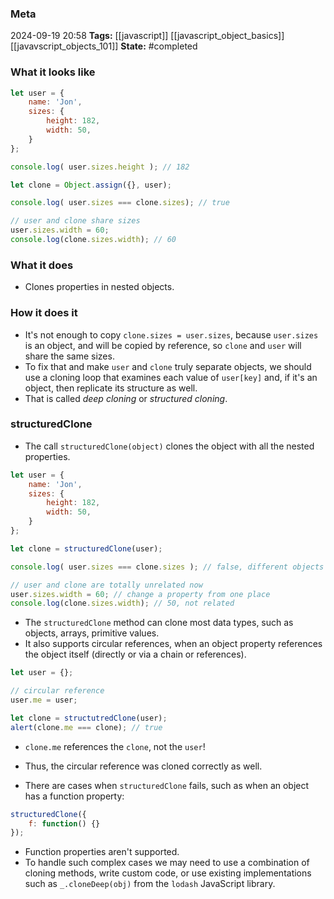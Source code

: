 ### Meta
2024-09-19 20:58
**Tags:** [[javascript]] [[javascript_object_basics]] [[javavscript_objects_101]]
**State:** #completed  

### What it looks like
```JavaScript title:app.js
let user = {
	name: 'Jon',
	sizes: {
		height: 182,
		width: 50,
	}
};

console.log( user.sizes.height ); // 182

let clone = Object.assign({}, user);

console.log( user.sizes === clone.sizes); // true

// user and clone share sizes
user.sizes.width = 60;
console.log(clone.sizes.width); // 60
```

### What it does
- Clones properties in nested objects.

### How it does it
-  It's not enough to copy `clone.sizes = user.sizes`, because `user.sizes` is an object, and will be copied by reference, so `clone` and `user` will share the same sizes.
- To fix that and make `user` and `clone` truly separate objects, we should use a cloning loop that examines each value of `user[key]` and, if it's an object, then replicate its structure as well.
- That is called *deep cloning* or *structured cloning*.

### structuredClone
- The call `structuredClone(object)` clones the object with all the nested properties.

```JavaScript title:app.js
let user = {
	name: 'Jon',
	sizes: {
		height: 182,
		width: 50,
	}
};

let clone = structuredClone(user);

console.log( user.sizes === clone.sizes ); // false, different objects

// user and clone are totally unrelated now
user.sizes.width = 60; // change a property from one place
console.log(clone.sizes.width); // 50, not related
```

- The `structuredClone` method can clone most data types, such as objects, arrays, primitive values.
- It also supports circular references, when an object property references the object itself (directly or via a chain or references).

```JavaScript title:app.js
let user = {};

// circular reference
user.me = user;

let clone = structutredClone(user);
alert(clone.me === clone); // true
```

- `clone.me` references the `clone`, not the `user`!
- Thus, the circular reference was cloned correctly as well.

- There are cases when `structuredClone` fails, such as when an object has a function property:

```JavaScript title:app.js
structuredClone({
	f: function() {}
});
```

- Function properties aren't supported.
- To handle such complex cases we may need to use a combination of cloning methods, write custom code, or use existing implementations such as `_.cloneDeep(obj)` from the `lodash` JavaScript library.
